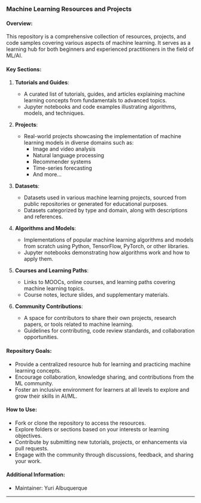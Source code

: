 ### Machine Learning Resources and Projects

#### Overview:
This repository is a comprehensive collection of resources, projects, and code samples covering various aspects of machine learning. It serves as a learning hub for both beginners and experienced practitioners in the field of ML/AI.

#### Key Sections:

1. **Tutorials and Guides**:
   - A curated list of tutorials, guides, and articles explaining machine learning concepts from fundamentals to advanced topics.
   - Jupyter notebooks and code examples illustrating algorithms, models, and techniques.

2. **Projects**:
   - Real-world projects showcasing the implementation of machine learning models in diverse domains such as:
     - Image and video analysis
     - Natural language processing
     - Recommender systems
     - Time-series forecasting
     - And more...

3. **Datasets**:
   - Datasets used in various machine learning projects, sourced from public repositories or generated for educational purposes.
   - Datasets categorized by type and domain, along with descriptions and references.

4. **Algorithms and Models**:
   - Implementations of popular machine learning algorithms and models from scratch using Python, TensorFlow, PyTorch, or other libraries.
   - Jupyter notebooks demonstrating how algorithms work and how to apply them.

5. **Courses and Learning Paths**:
   - Links to MOOCs, online courses, and learning paths covering machine learning topics.
   - Course notes, lecture slides, and supplementary materials.

6. **Community Contributions**:
   - A space for contributors to share their own projects, research papers, or tools related to machine learning.
   - Guidelines for contributing, code review standards, and collaboration opportunities.

#### Repository Goals:
- Provide a centralized resource hub for learning and practicing machine learning concepts.
- Encourage collaboration, knowledge sharing, and contributions from the ML community.
- Foster an inclusive environment for learners at all levels to explore and grow their skills in AI/ML.

#### How to Use:
- Fork or clone the repository to access the resources.
- Explore folders or sections based on your interests or learning objectives.
- Contribute by submitting new tutorials, projects, or enhancements via pull requests.
- Engage with the community through discussions, feedback, and sharing your work.

#### Additional Information:
- Maintainer: Yuri Albuquerque

---

